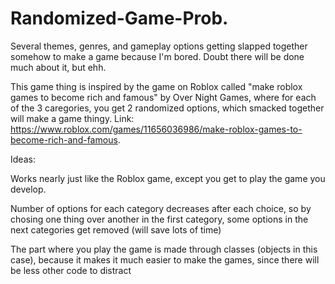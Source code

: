 # Randomized-Game-Prob.
Several themes, genres, and gameplay options getting slapped together somehow to make a game because I'm bored. Doubt there will be done much about it, but ehh.

This game thing is inspired by the game on Roblox called "make roblox games to become rich and famous" by Over Night Games, where for each of the 3 caregories, you get 2 randomized options, which smacked together will make a game thingy. Link: https://www.roblox.com/games/11656036986/make-roblox-games-to-become-rich-and-famous.


Ideas:

Works nearly just like the Roblox game, except you get to play the game you develop.

Number of options for each category decreases after each choice, so by chosing one thing over another in the first category, some options in the next categories get removed (will save lots of time)

The part where you play the game is made through classes (objects in this case), because it makes it much easier to make the games, since there will be less other code to distract
